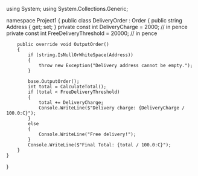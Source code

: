 using System;
using System.Collections.Generic;

namespace Project1
{
    public class DeliveryOrder : Order
    {
        public string Address { get; set; }
        private const int DeliveryCharge = 2000; // in pence
        private const int FreeDeliveryThreshold = 20000; // in pence

        public override void OutputOrder()
        {
            if (string.IsNullOrWhiteSpace(Address))
            {
                throw new Exception("Delivery address cannot be empty.");
            }

            base.OutputOrder();
            int total = CalculateTotal();
            if (total < FreeDeliveryThreshold)
            {
                total += DeliveryCharge;
                Console.WriteLine($"Delivery charge: {DeliveryCharge / 100.0:C}");
            }
            else
            {
                Console.WriteLine("Free delivery!");
            }
            Console.WriteLine($"Final Total: {total / 100.0:C}");
        }
    }
}